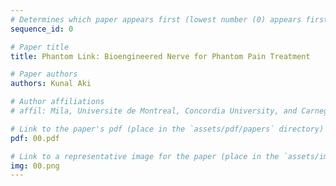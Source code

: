 ```yaml
---
# Determines which paper appears first (lowest number (0) appears first)
sequence_id: 0

# Paper title
title: Phantom Link: Bioengineered Nerve for Phantom Pain Treatment

# Paper authors
authors: Kunal Aki

# Author affiliations
# affil: Mila, Universite de Montreal, Concordia University, and Carnegie Mellon University

# Link to the paper's pdf (place in the `assets/pdf/papers` directory)
pdf: 00.pdf

# Link to a representative image for the paper (place in the `assets/img/papers` directory)
img: 00.png
---
```

